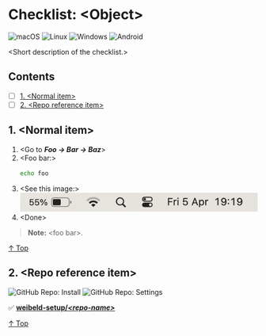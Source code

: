 # Checklist: \<Object>

![macOS](https://raw.githubusercontent.com/weibeld-setup/.github/main/badge/macos.svg)
![Linux](https://raw.githubusercontent.com/weibeld-setup/.github/main/badge/linux.svg)
![Windows](https://raw.githubusercontent.com/weibeld-setup/.github/main/badge/windows.svg)
![Android](https://raw.githubusercontent.com/weibeld-setup/.github/main/badge/android.svg)

\<Short description of the checklist.>

## Contents

<!-- 1. Vim plugin: https://github.com/mzlogin/vim-markdown-toc              -->
<!-- 2. Remove:     "<DELETE-ME>"                                            -->
<!-- 3. Set:        :let g:vmt_list_item_char = '- [ ]'                      -->
<!-- 4. Save:       ToC is automatically generated on saving of file         -->

<!-- <DELETE-ME>vim-markdown-toc GFM -->

- [ ] [1. \<Normal item>](#1-normal-item)
- [ ] [2. \<Repo reference item>](#2-repo-reference-item)

<!-- vim-markdown-toc -->

## 1. \<Normal item>

1. \<Go to _**Foo → Bar → Baz**_>
1. \<Foo bar:>
   ```bash
   echo foo
   ```
1. \<See this image:><br />
   ![Image](res/image.png)
1. \<Done>

> **Note:** \<foo bar>.

[↑ Top](#contents)

## 2. \<Repo reference item>

![GitHub Repo: Install](https://raw.githubusercontent.com/weibeld-setup/.github/main/badge/github-repo-install.svg)
![GitHub Repo: Settings](https://raw.githubusercontent.com/weibeld-setup/.github/main/badge/github-repo-settings.svg)

✅ [**weibeld-setup/_\<repo-name>_**](https://github.com/weibeld-setup/)

[↑ Top](#contents)
